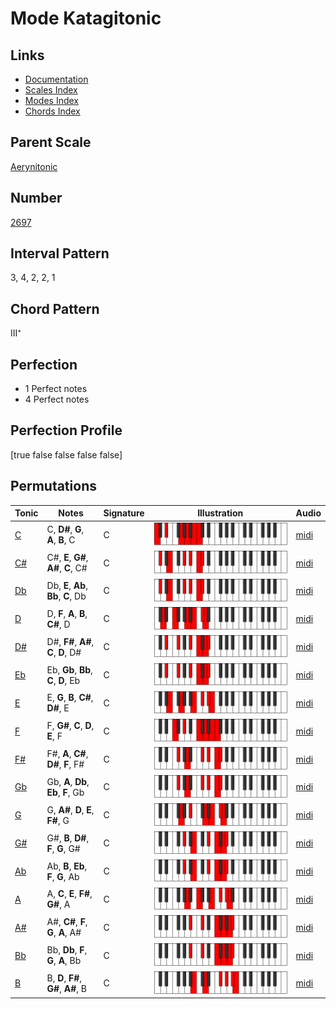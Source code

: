 # Mode Katagitonic

## Links

- [Documentation](README.md)
- [Scales Index](Scales.md)
- [Modes Index](Modes.md)
- [Chords Index](Chords.md)

## Parent Scale

[Aerynitonic](ScaleAerynitonic.md)

## Number

[2697](https://ianring.com/musictheory/scales/2697)

## Interval Pattern

3, 4, 2, 2, 1

## Chord Pattern

III⁺

## Perfection

- 1 Perfect notes
- 4 Perfect notes

## Perfection Profile

[true false false false false]

## Permutations

| Tonic | Notes | Signature | Illustration | Audio |
|-------|-------|-----------|--------------|-------|
| [C](ModeCNaturalKatagitonic.md) | C, **D#**, **G**, **A**, **B**, C | C | ![CNaturalKatagitonic](ModeCNaturalKatagitonic.png) | [midi](https://github.com/edipermadi/music/blob/main/docs/ModeCNaturalKatagitonic.mid?raw=true) |
| [C#](ModeCSharpKatagitonic.md) | C#, **E**, **G#**, **A#**, **C**, C# | C | ![CSharpKatagitonic](ModeCSharpKatagitonic.png) | [midi](https://github.com/edipermadi/music/blob/main/docs/ModeCSharpKatagitonic.mid?raw=true) |
| [Db](ModeDFlatKatagitonic.md) | Db, **E**, **Ab**, **Bb**, **C**, Db | C | ![DFlatKatagitonic](ModeDFlatKatagitonic.png) | [midi](https://github.com/edipermadi/music/blob/main/docs/ModeDFlatKatagitonic.mid?raw=true) |
| [D](ModeDNaturalKatagitonic.md) | D, **F**, **A**, **B**, **C#**, D | C | ![DNaturalKatagitonic](ModeDNaturalKatagitonic.png) | [midi](https://github.com/edipermadi/music/blob/main/docs/ModeDNaturalKatagitonic.mid?raw=true) |
| [D#](ModeDSharpKatagitonic.md) | D#, **F#**, **A#**, **C**, **D**, D# | C | ![DSharpKatagitonic](ModeDSharpKatagitonic.png) | [midi](https://github.com/edipermadi/music/blob/main/docs/ModeDSharpKatagitonic.mid?raw=true) |
| [Eb](ModeEFlatKatagitonic.md) | Eb, **Gb**, **Bb**, **C**, **D**, Eb | C | ![EFlatKatagitonic](ModeEFlatKatagitonic.png) | [midi](https://github.com/edipermadi/music/blob/main/docs/ModeEFlatKatagitonic.mid?raw=true) |
| [E](ModeENaturalKatagitonic.md) | E, **G**, **B**, **C#**, **D#**, E | C | ![ENaturalKatagitonic](ModeENaturalKatagitonic.png) | [midi](https://github.com/edipermadi/music/blob/main/docs/ModeENaturalKatagitonic.mid?raw=true) |
| [F](ModeFNaturalKatagitonic.md) | F, **G#**, **C**, **D**, **E**, F | C | ![FNaturalKatagitonic](ModeFNaturalKatagitonic.png) | [midi](https://github.com/edipermadi/music/blob/main/docs/ModeFNaturalKatagitonic.mid?raw=true) |
| [F#](ModeFSharpKatagitonic.md) | F#, **A**, **C#**, **D#**, **F**, F# | C | ![FSharpKatagitonic](ModeFSharpKatagitonic.png) | [midi](https://github.com/edipermadi/music/blob/main/docs/ModeFSharpKatagitonic.mid?raw=true) |
| [Gb](ModeGFlatKatagitonic.md) | Gb, **A**, **Db**, **Eb**, **F**, Gb | C | ![GFlatKatagitonic](ModeGFlatKatagitonic.png) | [midi](https://github.com/edipermadi/music/blob/main/docs/ModeGFlatKatagitonic.mid?raw=true) |
| [G](ModeGNaturalKatagitonic.md) | G, **A#**, **D**, **E**, **F#**, G | C | ![GNaturalKatagitonic](ModeGNaturalKatagitonic.png) | [midi](https://github.com/edipermadi/music/blob/main/docs/ModeGNaturalKatagitonic.mid?raw=true) |
| [G#](ModeGSharpKatagitonic.md) | G#, **B**, **D#**, **F**, **G**, G# | C | ![GSharpKatagitonic](ModeGSharpKatagitonic.png) | [midi](https://github.com/edipermadi/music/blob/main/docs/ModeGSharpKatagitonic.mid?raw=true) |
| [Ab](ModeAFlatKatagitonic.md) | Ab, **B**, **Eb**, **F**, **G**, Ab | C | ![AFlatKatagitonic](ModeAFlatKatagitonic.png) | [midi](https://github.com/edipermadi/music/blob/main/docs/ModeAFlatKatagitonic.mid?raw=true) |
| [A](ModeANaturalKatagitonic.md) | A, **C**, **E**, **F#**, **G#**, A | C | ![ANaturalKatagitonic](ModeANaturalKatagitonic.png) | [midi](https://github.com/edipermadi/music/blob/main/docs/ModeANaturalKatagitonic.mid?raw=true) |
| [A#](ModeASharpKatagitonic.md) | A#, **C#**, **F**, **G**, **A**, A# | C | ![ASharpKatagitonic](ModeASharpKatagitonic.png) | [midi](https://github.com/edipermadi/music/blob/main/docs/ModeASharpKatagitonic.mid?raw=true) |
| [Bb](ModeBFlatKatagitonic.md) | Bb, **Db**, **F**, **G**, **A**, Bb | C | ![BFlatKatagitonic](ModeBFlatKatagitonic.png) | [midi](https://github.com/edipermadi/music/blob/main/docs/ModeBFlatKatagitonic.mid?raw=true) |
| [B](ModeBNaturalKatagitonic.md) | B, **D**, **F#**, **G#**, **A#**, B | C | ![BNaturalKatagitonic](ModeBNaturalKatagitonic.png) | [midi](https://github.com/edipermadi/music/blob/main/docs/ModeBNaturalKatagitonic.mid?raw=true) |
